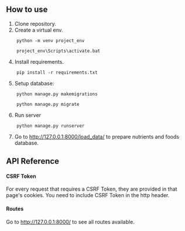 


## How to use


1. Clone repository.
2. Create a virtual env.

```
    python -m venv project_env
```
```
    project_env\Scripts\activate.bat
```
4. Install requirements.

```
    pip install -r requirements.txt
```
5. Setup database:
```
    python manage.py makemigrations
```
```
    python manage.py migrate
```
6. Run server
```
    python manage.py runserver
```
7. Go to http://127.0.0.1:8000/load_data/ to prepare nutrients and foods database.


## API Reference

#### CSRF Token
For every request that requires a CSRF Token, they are provided in that page's cookies.
You need to include CSRF Token in the http header.

#### Routes
Go to http://127.0.0.1:8000/ to see all routes available.

